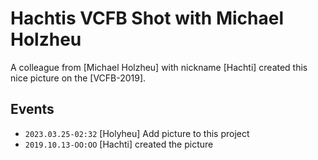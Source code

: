 # Hachtis VCFB Shot with Michael Holzheu

A colleague from [Michael Holzheu] with nickname [Hachti] created this nice picture on the [VCFB-2019].

## Events

- ```2023.03.25-02:32``` [Holyheu] Add picture to this project
- ```2019.10.13-OO:OO``` [Hachti] created the picture
